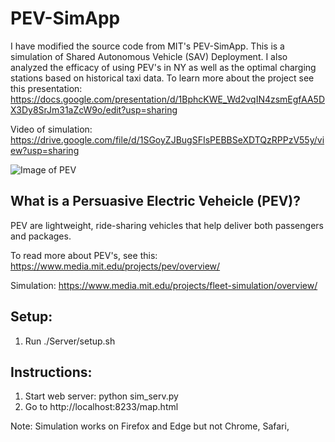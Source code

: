 # PEV-SimApp
I have modified the source code from MIT's PEV-SimApp. This is a simulation of Shared Autonomous Vehicle (SAV) Deployment. I also analyzed the efficacy of using PEV's in NY as well as the optimal charging stations based on historical taxi data. To learn more about the project see this presentation: https://docs.google.com/presentation/d/1BphcKWE_Wd2vqIN4zsmEgfAA5DX3Dy8SrJm31aZcW9o/edit?usp=sharing

Video of simulation: https://drive.google.com/file/d/1SGoyZJBugSFIsPEBBSeXDTQzRPPzV55y/view?usp=sharing

![Image of PEV](https://web.iii.org.tw/Files/Channel/Press/News/228/20161013-1.jpg)

## What is a Persuasive Electric Veheicle (PEV)?
PEV are lightweight, ride-sharing vehicles that help deliver both passengers and packages.

To read more about PEV's, see this: https://www.media.mit.edu/projects/pev/overview/

Simulation: https://www.media.mit.edu/projects/fleet-simulation/overview/

## Setup:
1. Run ./Server/setup.sh

## Instructions:
1. Start web server: python sim_serv.py
2. Go to http://localhost:8233/map.html

Note: Simulation works on Firefox and Edge but not Chrome, Safari,

